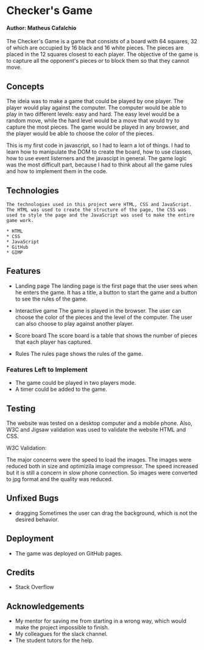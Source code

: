# Checker's Game

#### Author: Matheus Cafalchio

The Checker's Game is a game that consists of a board with 64 squares, 32 of which are occupied by 16 black and 16 white pieces. The pieces are placed in the 12 squares closest to each player. The objective of the game is to capture all the opponent's pieces or to block them so that they cannot move.

<!-- responsive image -->

<!-- Create table of contents -->

## Concepts

The ideia was to make a game that could be played by one player. The player would play against the computer. The computer would be able to play in two different levels: easy and hard. The easy level would be a random move, while the hard level would be a move that would try to capture the most pieces. The game would be played in any browser, and the player would be able to choose the color of the pieces.

This is my first code in javascript, so I had to learn a lot of things. I had to learn how to manipulate the DOM to create the board, how to use classes, how to use event listerners and the javascipt in general. The game logic was the most difficult part, because I had to think about all the game rules and how to implement them in the code.

## Technologies

    The technologies used in this project were HTML, CSS and JavaScript. The HTML was used to create the structure of the page, the CSS was used to style the page and the JavaScript was used to make the entire game work.

    * HTML
    * CSS
    * JavaScript
    * GitHub
    * GIMP

## Features

- Landing page
  The landing page is the first page that the user sees when he enters the game. It has a title, a button to start the game and a button to see the rules of the game.

<!-- add image of each feature -->

- Interactive game
  The game is played in the browser. The user can choose the color of the pieces and the level of the computer. The user can also choose to play against another player.

- Score board
  The score board is a table that shows the number of pieces that each player has captured.

- Rules
  The rules page shows the rules of the game.

### Features Left to Implement

- The game could be played in two players mode.
- A timer could be added to the game.

## Testing

The website was tested on a desktop computer and a mobile phone.
Also, W3C and Jigsaw validation was used to validate the website HTML and CSS.

W3C Validation:

<!-- ![W3C](assets/images/readme/W3C.png)

Jigsaw Validation:

![Jigsaw](assets/images/readme/jigsaw.png)

Lighhouse mobile and desktop testing:

![LightHouse Mobile](assets/images/readme/light_mobile.png)

![LightHouse Desktop](assets/images/readme/light_desktop.png) -->

The major concerns were the speed to load the images. The images were reduced both in size and optimizila image compressor. The speed increased but it is still a concern in slow phone connection.
So images were converted to jpg format and the quality was reduced.

## Unfixed Bugs

- dragging
  Sometimes the user can drag the background, which is not the desired behavior.

## Deployment

- The game was deployed on GitHub pages.

## Credits

- Stack Overflow

## Acknowledgements

- My mentor for saving me from starting in a wrong way, which would make the project impossible to finish.
- My colleagues for the slack channel.
- The student tutors for the help.
